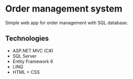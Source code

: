 # Order management system

Simple web app for order management with SQL database.

## Technologies
* ASP.NET MVC (C#)
* SQL Server
* Entity Framework 6
* LINQ
* HTML + CSS
